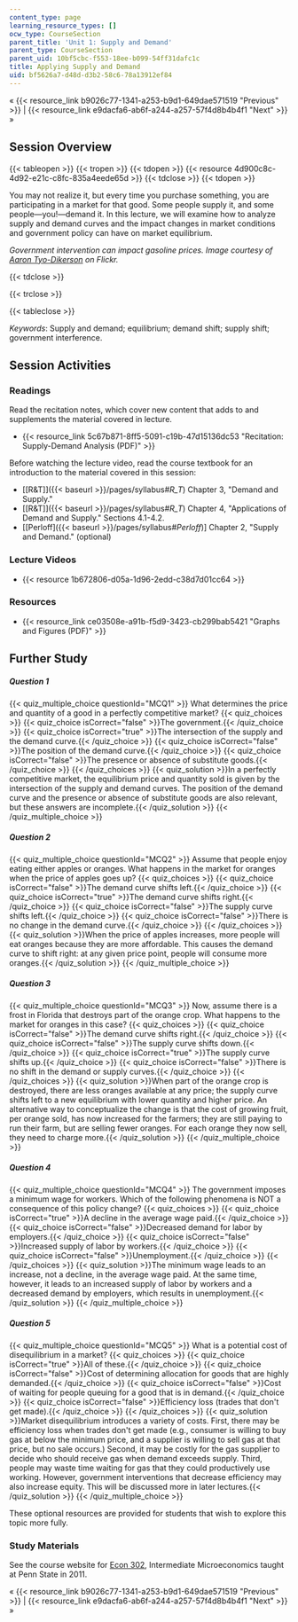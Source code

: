 ```yaml
---
content_type: page
learning_resource_types: []
ocw_type: CourseSection
parent_title: 'Unit 1: Supply and Demand'
parent_type: CourseSection
parent_uid: 10bf5cbc-f553-18ee-b099-54ff31dafc1c
title: Applying Supply and Demand
uid: bf5626a7-d48d-d3b2-58c6-78a13912ef84
---
```


« {{< resource_link b9026c77-1341-a253-b9d1-649dae571519 "Previous" >}} | {{< resource_link e9dacfa6-ab6f-a244-a257-57f4d8b4b4f1 "Next" >}} »

Session Overview
----------------

{{< tableopen >}}
{{< tropen >}}
{{< tdopen >}}
{{< resource 4d900c8c-4d92-e21c-c8fc-835a4eede65d >}}
{{< tdclose >}}
{{< tdopen >}}


You may not realize it, but every time you purchase something, you are participating in a market for that good. Some people supply it, and some people—you!—demand it. In this lecture, we will examine how to analyze supply and demand curves and the impact changes in market conditions and government policy can have on market equilibrium.

_Government intervention can impact gasoline prices. Image courtesy of_ [_Aaron Tyo-Dikerson_](http://www.flickr.com/photos/tyodickerson/39826870/) _on Flickr._


{{< tdclose >}}

{{< trclose >}}

{{< tableclose >}}

_Keywords_: Supply and demand; equilibrium; demand shift; supply shift; government interference.

Session Activities
------------------

### Readings

Read the recitation notes, which cover new content that adds to and supplements the material covered in lecture.

*   {{< resource_link 5c67b871-8ff5-5091-c19b-47d15136dc53 "Recitation: Supply-Demand Analysis (PDF)" >}}

Before watching the lecture video, read the course textbook for an introduction to the material covered in this session:

*   [\[R&T\]]({{< baseurl >}}/pages/syllabus#_R_T_) Chapter 3, "Demand and Supply."
*   [\[R&T\]]({{< baseurl >}}/pages/syllabus#_R_T_) Chapter 4, "Applications of Demand and Supply." Sections 4.1-4.2.
*   \[[Perloff]({{< baseurl >}}/pages/syllabus#_Perloff_)\] Chapter 2, "Supply and Demand." (optional)

### Lecture Videos

*   {{< resource 1b672806-d05a-1d96-2edd-c38d7d01cc64 >}}

### Resources

*   {{< resource_link ce03508e-a91b-f5d9-3423-cb299bab5421 "Graphs and Figures (PDF)" >}}

Further Study
-------------

##### Question 1
 {{< quiz_multiple_choice questionId="MCQ1" >}} What determines the price and quantity of a good in a perfectly competitive market? {{< quiz_choices >}} {{< quiz_choice isCorrect="false" >}}The government.{{< /quiz_choice >}} {{< quiz_choice isCorrect="true" >}}The intersection of the supply and the demand curve.{{< /quiz_choice >}} {{< quiz_choice isCorrect="false" >}}The position of the demand curve.{{< /quiz_choice >}} {{< quiz_choice isCorrect="false" >}}The presence or absence of substitute goods.{{< /quiz_choice >}} {{< /quiz_choices >}} {{< quiz_solution >}}In a perfectly competitive market, the equilibrium price and quantity sold is given by the intersection of the supply and demand curves. The position of the demand curve and the presence or absence of substitute goods are also relevant, but these answers are incomplete.{{< /quiz_solution >}} {{< /quiz_multiple_choice >}}
##### Question 2
 {{< quiz_multiple_choice questionId="MCQ2" >}} Assume that people enjoy eating either apples or oranges. What happens in the market for oranges when the price of apples goes up? {{< quiz_choices >}} {{< quiz_choice isCorrect="false" >}}The demand curve shifts left.{{< /quiz_choice >}} {{< quiz_choice isCorrect="true" >}}The demand curve shifts right.{{< /quiz_choice >}} {{< quiz_choice isCorrect="false" >}}The supply curve shifts left.{{< /quiz_choice >}} {{< quiz_choice isCorrect="false" >}}There is no change in the demand curve.{{< /quiz_choice >}} {{< /quiz_choices >}} {{< quiz_solution >}}When the price of apples increases, more people will eat oranges because they are more affordable. This causes the demand curve to shift right: at any given price point, people will consume more oranges.{{< /quiz_solution >}} {{< /quiz_multiple_choice >}}
##### Question 3
 {{< quiz_multiple_choice questionId="MCQ3" >}} Now, assume there is a frost in Florida that destroys part of the orange crop. What happens to the market for oranges in this case? {{< quiz_choices >}} {{< quiz_choice isCorrect="false" >}}The demand curve shifts right.{{< /quiz_choice >}} {{< quiz_choice isCorrect="false" >}}The supply curve shifts down.{{< /quiz_choice >}} {{< quiz_choice isCorrect="true" >}}The supply curve shifts up.{{< /quiz_choice >}} {{< quiz_choice isCorrect="false" >}}There is no shift in the demand or supply curves.{{< /quiz_choice >}} {{< /quiz_choices >}} {{< quiz_solution >}}When part of the orange crop is destroyed, there are less oranges available at any price; the supply curve shifts left to a new equilibrium with lower quantity and higher price. An alternative way to conceptualize the change is that the cost of growing fruit, per orange sold, has now increased for the farmers; they are still paying to run their farm, but are selling fewer oranges. For each orange they now sell, they need to charge more.{{< /quiz_solution >}} {{< /quiz_multiple_choice >}}
##### Question 4
 {{< quiz_multiple_choice questionId="MCQ4" >}} The government imposes a minimum wage for workers. Which of the following phenomena is NOT a consequence of this policy change? {{< quiz_choices >}} {{< quiz_choice isCorrect="true" >}}A decline in the average wage paid.{{< /quiz_choice >}} {{< quiz_choice isCorrect="false" >}}Decreased demand for labor by employers.{{< /quiz_choice >}} {{< quiz_choice isCorrect="false" >}}Increased supply of labor by workers.{{< /quiz_choice >}} {{< quiz_choice isCorrect="false" >}}Unemployment.{{< /quiz_choice >}} {{< /quiz_choices >}} {{< quiz_solution >}}The minimum wage leads to an increase, not a decline, in the average wage paid. At the same time, however, it leads to an increased supply of labor by workers and a decreased demand by employers, which results in unemployment.{{< /quiz_solution >}} {{< /quiz_multiple_choice >}}
##### Question 5
 {{< quiz_multiple_choice questionId="MCQ5" >}} What is a potential cost of disequilibrium in a market? {{< quiz_choices >}} {{< quiz_choice isCorrect="true" >}}All of these.{{< /quiz_choice >}} {{< quiz_choice isCorrect="false" >}}Cost of determining allocation for goods that are highly demanded.{{< /quiz_choice >}} {{< quiz_choice isCorrect="false" >}}Cost of waiting for people queuing for a good that is in demand.{{< /quiz_choice >}} {{< quiz_choice isCorrect="false" >}}Efficiency loss (trades that don't get made).{{< /quiz_choice >}} {{< /quiz_choices >}} {{< quiz_solution >}}Market disequilibrium introduces a variety of costs. First, there may be efficiency loss when trades don't get made (e.g., consumer is willing to buy gas at below the minimum price, and a supplier is willing to sell gas at that price, but no sale occurs.) Second, it may be costly for the gas supplier to decide who should receive gas when demand exceeds supply. Third, people may waste time waiting for gas that they could productively use working. However, government interventions that decrease efficiency may also increase equity. This will be discussed more in later lectures.{{< /quiz_solution >}} {{< /quiz_multiple_choice >}}

These optional resources are provided for students that wish to explore this topic more fully.

### Study Materials

See the course website for [Econ 302](http://econ302.wikidot.com/supply-and-demand), Intermediate Microeconomics taught at Penn State in 2011. 

« {{< resource_link b9026c77-1341-a253-b9d1-649dae571519 "Previous" >}} | {{< resource_link e9dacfa6-ab6f-a244-a257-57f4d8b4b4f1 "Next" >}} »